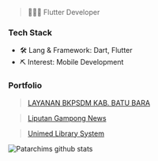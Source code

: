 > 👨🏻‍💻 Flutter Developer

### Tech Stack

- 🛠 Lang & Framework: Dart, Flutter
- ⛏ Interest: Mobile Development



### Portfolio

> [LAYANAN BKPSDM KAB. BATU BARA](https://play.google.com/store/apps/details?id=com.batubara.absensi_app)

> [Liputan Gampong News](https://play.google.com/store/apps/details?id=com.liputan_gampong_news.app)

> [Unimed Library System](https://play.google.com/store/apps/details?id=com.unimed.library_app)

![Patarchims github stats](https://github-readme-stats.vercel.app/api?username=patarchims&show_icons=true&theme=dracula&hide=stars,issues)



<!--
**patarchims/patarchims** is a ✨ _special_ ✨ repository because its `README.md` (this file) appears on your GitHub profile.

Here are some ideas to get you started:

- 🔭 I’m currently working on ...
- 🌱 I’m currently learning ...
- 👯 I’m looking to collaborate on ...
- 🤔 I’m looking for help with ...
- 💬 Ask me about ...
- 📫 How to reach me: ...
- 😄 Pronouns: ...
- ⚡ Fun fact: ...
-->
